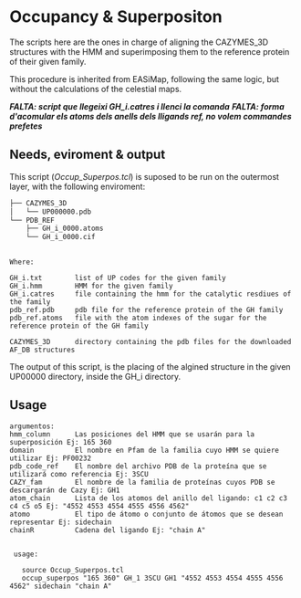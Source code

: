 # Occupancy & Superpositon

The scripts here are the ones in charge of aligning the CAZYMES_3D structures with the HMM and superimposing them to the reference protein of their given family.

This procedure is inherited from EASiMap, following the same logic, but without the calculations of the celestial maps.

***FALTA: script que llegeixi GH_i.catres i llenci la comanda***
***FALTA: forma d'acomular els atoms dels anells dels lligands ref, no volem commandes prefetes***

## Needs, eviroment & output

This script (*Occup_Superpos.tcl*) is suposed to be run on the outermost layer, with the following enviroment:

```bash
├── CAZYMES_3D
│   └── UP000000.pdb
└── PDB_REF
    ├── GH_i_0000.atoms
    └── GH_i_0000.cif
     
```
```
Where:

GH_i.txt        list of UP codes for the given family
GH_i.hmm        HMM for the given family
GH_i.catres     file containing the hmm for the catalytic resdiues of the family
pdb_ref.pdb     pdb file for the reference protein of the GH family
pdb_ref.atoms   file with the atom indexes of the sugar for the reference protein of the GH family

CAZYMES_3D      directory containing the pdb files for the downloaded AF_DB structures
```

The output of this script, is the placing of the algined structure in the given UP00000 directory, inside the GH_i directory.
## Usage

```
argumentos:
hmm_column      Las posiciones del HMM que se usarán para la superposición Ej: 165 360
domain          El nombre en Pfam de la familia cuyo HMM se quiere utilizar Ej: PF00232
pdb_code_ref    El nombre del archivo PDB de la proteína que se utilizará como referencia Ej: 3SCU
CAZY_fam        El nombre de la familia de proteínas cuyos PDB se descargarán de Cazy Ej: GH1
atom_chain      Lista de los atomos del anillo del ligando: c1 c2 c3 c4 c5 o5 Ej: "4552 4553 4554 4555 4556 4562"
atomo           El tipo de átomo o conjunto de átomos que se desean representar Ej: sidechain
chainR          Cadena del ligando Ej: "chain A"


 usage:

   source Occup_Superpos.tcl
   occup_superpos "165 360" GH_1 3SCU GH1 "4552 4553 4554 4555 4556 4562" sidechain "chain A"
```
